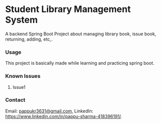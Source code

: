 # Student Library Management System
A backend Spring Boot Project about managing library book, issue book, returning, adding, etc,.


### Usage

This project is basically made while learning and practicing spring boot. 

### Known Issues
1. Issue1

### Contact
Email: [pappukr3631@gmail.com](mailto:pappukr3631@gmail.com), LinkedIn: https://www.linkedin.com/in/pappu-sharma-418396191/.
